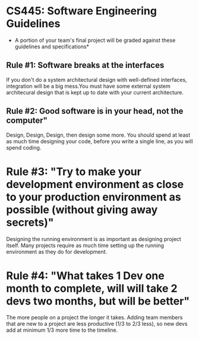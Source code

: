 
# CS445: Software Engineering Guidelines

* A portion of your team's final project will be graded against these guidelines and specifications*


## Rule #1: Software breaks at the interfaces
If you don't do a system architectural design with well-defined interfaces, integration will be a big mess.You must have some external system architecural design that is kept up to date with your current architecture.

## Rule #2: Good software is in your head, not the computer"
Design, Design, Design, then design some more. You should spend at least as much time designing your code, before you write a single line, as you will spend coding.

# Rule #3: "Try to make your development environment as close to your production environment as possible (without giving away secrets)" 
Designing the running environment is as important as  designing project itself. Many projects require as much time setting up the running environment as they do for development.

# Rule #4: "What takes 1 Dev one month to complete,  will will take 2 devs two months, but will be better"
The more people on a project the longer it takes. Adding team members that are new to a project are less productive (1/3 to 2/3 less), so new devs add at minimum 1/3 more time to the timeline.
